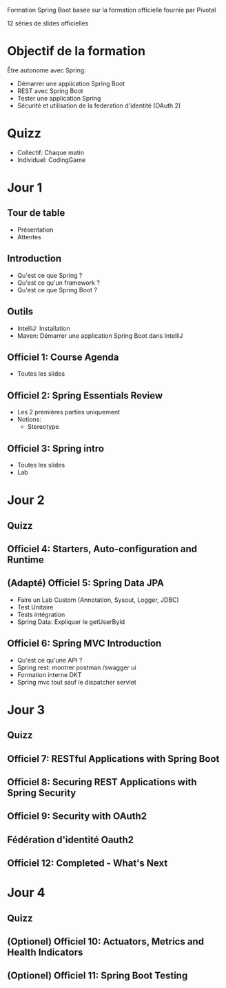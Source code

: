 Formation Spring Boot basée sur la formation officielle fournie par Pivotal

12 séries de slides officielles

# Objectif de la formation
Être autonome avec Spring:
- Démarrer une application Spring Boot
- REST avec Spring Boot
- Tester une application Spring
- Sécurité et utilisation de la federation d'identité (OAuth 2)

# Quizz
- Collectif: Chaque matin
- Individuel: CodingGame

# Jour 1

## Tour de table
- Présentation
- Attentes

## Introduction
- Qu'est ce que Spring ?
- Qu'est ce qu'un framework ?
- Qu'est ce que Spring Boot ?

## Outils
- IntelliJ: Installation
- Maven: Démarrer une application Spring Boot dans IntelliJ

## Officiel 1: Course Agenda
- Toutes les slides

## Officiel 2: Spring Essentials Review
- Les 2 premières parties uniquement
- Notions:
  - Stereotype

## Officiel 3: Spring intro
- Toutes les slides
- Lab

# Jour 2

## Quizz

## Officiel 4: Starters, Auto-configuration and Runtime

## (Adapté) Officiel 5: Spring Data JPA
- Faire un Lab Custom (Annotation, Sysout, Logger, JDBC)
- Test Unitaire
- Tests intégration
- Spring Data: Expliquer le getUserById
 
## Officiel 6: Spring MVC Introduction
- Qu'est ce qu'une API ?
- Spring rest: montrer postman /swagger ui
- Formation interne DKT
- Spring mvc tout sauf le dispatcher servlet

# Jour 3

## Quizz

## Officiel 7: RESTful Applications with Spring Boot

## Officiel 8: Securing REST Applications with Spring Security

## Officiel 9: Security with OAuth2

## Fédération d'identité Oauth2

## Officiel 12: Completed - What's Next

# Jour 4

## Quizz


## (Optionel) Officiel 10: Actuators, Metrics and Health Indicators

## (Optionel) Officiel 11: Spring Boot Testing